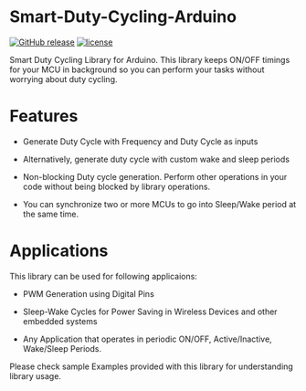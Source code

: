 # Smart-Duty-Cycling-Arduino
[![GitHub release](https://img.shields.io/github/release/SunitRaut/Smart-Duty-Cycling-Arduino.svg)](https://github.com/SunitRaut/Smart-Duty-Cycling-Arduino)
[![license](https://img.shields.io/github/license/SunitRaut/Smart-Duty-Cycling-Arduino.svg)](https://github.com/SunitRaut/Smart-Duty-Cycling-Arduino/blob/main/license.txt)

Smart Duty Cycling Library for Arduino. This library keeps ON/OFF timings for your MCU in background so you can perform your tasks without worrying about duty cycling. 


# Features 

- Generate Duty Cycle with Frequency and Duty Cycle as inputs

- Alternatively, generate duty cycle with custom wake and sleep periods

- Non-blocking Duty cycle generation. Perform other operations in your code without being blocked by library operations. 

- You can synchronize two or more MCUs to go into Sleep/Wake period at the same time. 


# Applications 

This library can be used for following applicaions: 

- PWM Generation using Digital Pins

- Sleep-Wake Cycles for Power Saving in Wireless Devices and other embedded systems

- Any Application that operates in periodic ON/OFF, Active/Inactive, Wake/Sleep Periods.


Please check sample Examples provided with this library for understanding library usage.
